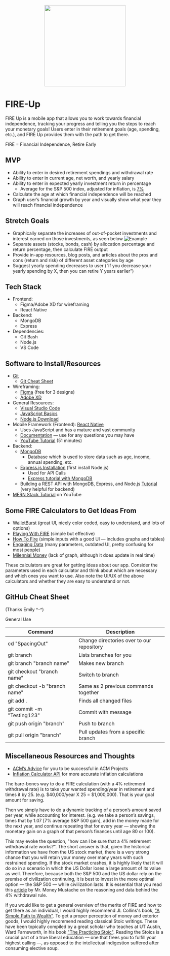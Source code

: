 <p align="center">
<img src="https://github.com/acm-projects/FIRE-Up/blob/main/Bonfire.gif" width="256"/>
</p>

# FIRE-Up
FIRE Up is a mobile app that allows you to work towards financial independence, tracking your progress and telling you the steps to reach your monetary goals! Users enter in their retirement goals (age, spending, etc.), and FIRE Up provides them with the path to get there.

FIRE = Financial Independence, Retire Early
## MVP
* Ability to enter in desired retirement spendings and withdrawal rate
* Ability to enter in current age, net worth, and yearly salary
* Ability to enter in expected yearly investment return in percentage
  * Average for the S&P 500 index, adjusted for inflation, is [7%](https://www.investopedia.com/ask/answers/042415/what-average-annual-return-sp-500.asp)
* Calculate the age at which financial independence will be reached
* Graph user’s financial growth by year and visually show what year they will reach financial independence
## Stretch Goals
* Graphically separate the increases of out-of-pocket investments and interest earned on those investments, as seen below
![Example](https://imguploader.net/if/ck9kIbwf1vDx.png)
* Separate assets (stocks, bonds, cash) by allocation percentage and return percentage, then calculate FIRE output
* Provide in-app resources, blog posts, and articles about the pros and cons (return and risk) of different asset categories by age
* Suggest yearly spending decreases to user (“if you decrease your yearly spending by X, then you can retire Y years earlier”)
## Tech Stack
* Frontend:
  * Figma/Adobe XD for wireframing 
  * React Native 
* Backend: 
  * MongoDB 
  * Express 
* Dependencies: 
  * Git Bash 
  * Node.js 
  * VS Code
## Software to Install/Resources
* [Git](https://git-scm.com/downloads)
  * [Git Cheat Sheet](https://education.github.com/git-cheat-sheet-education.pdf)
* Wireframing: 
  * [Figma](https://www.figma.com/) (free for 3 designs)
  * [Adobe XD](https://www.adobe.com/products/xd.html)
* General Resources:
  * [Visual Studio Code](https://code.visualstudio.com/)
  * [JavaScript Basics](https://learnjavascript.online/)
  * [Node.js Download](https://nodejs.org/en/download/)
* Mobile Framework (Frontend): [React Native](https://reactnative.dev/docs/environment-setup)
  * Uses JavaScript and has a mature and vast community
  * [Documentation](https://reactnative.dev/docs/getting-started) — use for any questions you may have
  * [YouTube Tutorial](https://www.youtube.com/watch?v=Hf4MJH0jDb4) (51 minutes)
* Backend: 
  * [MongoDB](https://www.mongodb.com/)
    * Database which is used to store data such as age, income, annual spending, etc.
  * [Express.js Installation](https://expressjs.com/en/starter/installing.html) (first install Node.js)
    * Used for API Calls
    * [Express tutorial with MongoDB](https://developer.mozilla.org/en-US/docs/Learn/Server-side/Express_Nodejs)
  * Building a REST API with MongoDB, Express, and Node.js [Tutorial](https://youtu.be/fgTGADljAeg) (very helpful for backend)
* [MERN Stack Tutorial](https://www.youtube.com/watch?v=7CqJlxBYj-M) on YouTube
## Some FIRE Calculators to Get Ideas From
* [WalletBurst](https://walletburst.com/tools/fire-calculator/) (great UI, nicely color coded, easy to understand, and lots of options)
* [Playing With FIRE](https://www.playingwithfire.co/retirementcalculator/) (simple but effective)
* [How To Fire](https://www.howtofire.com/calculators/ultimate-financial-independence-calculator/) (simple inputs with a good UI — includes graphs and tables)
* [Engaging Data](https://engaging-data.com/fire-calculator/) (many parameters, outdated UI, pretty confusing for most people)
* [Milennial Money](https://millennialmoney.com/calculators/fire-calculator/) (lack of graph, although it does update in real time)

These calculators are great for getting ideas about our app. Consider the parameters used in each calculator and think about which are necessary and which ones you want to use. Also note the UI/UX of the above calculators and whether they are easy to understand or not. 
## GitHub Cheat Sheet
(Thanks Emily ^-^)

General Use

| Command | Description |
| ------ | ------ |
| cd "SpacingOut" | Change directories over to our repository |
| git branch | Lists branches for you |
| git branch "branch name" | Makes new branch |
| git checkout "branch name" | Switch to branch |
| git checkout -b "branch name" | Same as 2 previous commands together |
| git add . | Finds all changed files |
| git commit -m "Testing123" | Commit with message |
| git push origin "branch" | Push to branch |
| git pull origin "branch" | Pull updates from a specific branch |

## Miscellaneous Resources and Thoughts
* [ACM’s Advice](https://docs.google.com/document/d/18Zi3DrKG5e6g5Bojr8iqxIu6VIGl86YBSFlsnJnlM88/edit) for you to be successful in ACM Projects
* [Inflation Calculator API](https://www.statbureau.org/en/inflation-api) for more accurate inflation calculations

The bare-bones way to do a FIRE calculation (with a 4% retirement withdrawal rate) is to take your wanted spending/year in retirement and times it by 25. (e.g. $40,000/year X 25 = $1,000,000). That is your goal amount for saving.

Then we simply have to do a dynamic tracking of a person’s amount saved per year, while accounting for interest. (e.g. we take a person’s savings, times that by 1.07 [7% average S&P 500 gain], add in the money made for the next year, and continue repeating that for every year — showing the monetary gain on a graph of that person’s finances until age 80 or 100). 

This may evoke the question, "how can I be sure that a 4% retirement withdrawal rate works?". The short answer is that, given the historical information we have from the US stock market, there is a very strong chance that you will retain your money over many years with such restrained spending. If the stock market crashes, it is highly likely that it will do so in a scenario in which the US Dollar loses a large amount of its value as well. Therefore, because both the S&P 500 and the US dollar rely on the premise of civilization continuing, it is best to invest in the more optimal option — the S&P 500 — while civilization lasts. It is essential that you read this [article](https://www.mrmoneymustache.com/2012/05/29/how-much-do-i-need-for-retirement/) by Mr. Money Mustache on the reasoning and data behind the 4% withdrawal rule.

If you would like to get a general overview of the merits of FIRE and how to get there as an individual, I would highly recommend JL Collins's book, ["A Simple Path to Wealth"](https://www.amazon.com/Simple-Path-Wealth-financial-independence-ebook/dp/B01H97OQY2/ref=sr_1_2?crid=1G61G2WMFTGMF&keywords=jl+collins&qid=1642827308&s=digital-text&sprefix=jl+collins%2Cdigital-text%2C716&sr=1-2). To get a proper perception of money and exterior goods, I would highly recommend reading classical Stoic writings. These have been topically compiled by a great scholar who teaches at UT Austin, Ward Farnsworth, in his book ["The Practicing Stoic"](https://www.amazon.com/Practicing-Stoic-Philosophical-Users-Manual-ebook/dp/B085H5R3JJ/ref=sr_1_3?crid=1CG4YHBO2GSPW&keywords=ward+farnsworth&qid=1642827392&s=digital-text&sprefix=ward+farnswort%2Cdigital-text%2C268&sr=1-3). Reading the Stoics is a crucial part of a true liberal education — one that frees you to fulfill your highest calling —, as opposed to the intellectual indigestion suffered after consuming elective soup.
